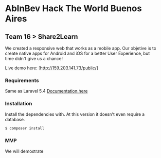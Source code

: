 # AbInBev Hack The World Buenos Aires
## Team 16 > Share2Learn

We created a responsive web that works as a mobile app. Our objetive is to create native apps for Android and iOS for a better User Experience, but time didn't give us a chance!

Live demo here:
[http://159.203.141.73/public/]

### Requirements

Same as Laravel 5.4
[Documentation here](https://laravel.com/docs/5.4#server-requirements)

### Installation

Install the dependencies with. At this version it doesn't even require a database.

```sh
$ composer install
```

### MVP
We will demostrate
